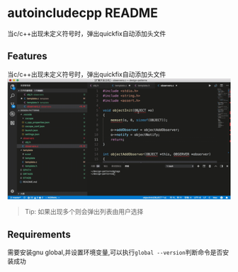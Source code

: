 # autoincludecpp README

当c/c++出现未定义符号时，弹出quickfix自动添加头文件

## Features


当c/c++出现未定义符号时，弹出quickfix自动添加头文件
![自动添加头文件](img/auto_include_header_file.gif)

> Tip: 如果出现多个则会弹出列表由用户选择

## Requirements

需要安装gnu global,并设置环境变量,可以执行`global --version`判断命令是否安装成功
